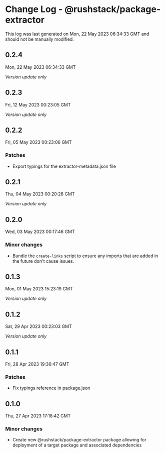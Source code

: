 # Change Log - @rushstack/package-extractor

This log was last generated on Mon, 22 May 2023 06:34:33 GMT and should not be manually modified.

## 0.2.4
Mon, 22 May 2023 06:34:33 GMT

_Version update only_

## 0.2.3
Fri, 12 May 2023 00:23:05 GMT

_Version update only_

## 0.2.2
Fri, 05 May 2023 00:23:06 GMT

### Patches

- Export typings for the extractor-metadata.json file

## 0.2.1
Thu, 04 May 2023 00:20:28 GMT

_Version update only_

## 0.2.0
Wed, 03 May 2023 00:17:46 GMT

### Minor changes

- Bundle the `create-links` script to ensure any imports that are added in the future don't cause issues.

## 0.1.3
Mon, 01 May 2023 15:23:19 GMT

_Version update only_

## 0.1.2
Sat, 29 Apr 2023 00:23:03 GMT

_Version update only_

## 0.1.1
Fri, 28 Apr 2023 19:36:47 GMT

### Patches

- Fix typings reference in package.json

## 0.1.0
Thu, 27 Apr 2023 17:18:42 GMT

### Minor changes

- Create new @rushstack/package-extractor package allowing for deployment of a target package and associated dependencies

